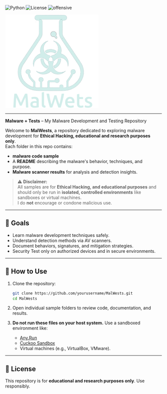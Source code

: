 ![Python](https://img.shields.io/badge/Python-3.6%2B-blue)
![License](https://img.shields.io/badge/License-MIT-green)
![offensive](https://img.shields.io/badge/Purpose-Offensive%20Redteam-red)

<img src="./MalwestIcon.png" alt="Malwest Icon" width="300"/>

---

**Malware + Tests** – My Malware Development and Testing Repository  

Welcome to **MalWests**, a repository dedicated to exploring malware development for **Ethical Hacking, educational and research purposes only**.  
Each folder in this repo contains:  
- **malware code sample**   
- A **README** describing the malware's behavior, techniques, and purpose.  
- **Malware scanner results** for analysis and detection insights.  

> ⚠️ **Disclaimer:**  
> All samples are for **Ethical Hacking, and educational purposes** and should only be run in **isolated, controlled environments** like sandboxes or virtual machines.  
> I do **not** encourage or condone malicious use.  

---

## 🧪 Goals  
- Learn malware development techniques safely.  
- Understand detection methods via AV scanners.  
- Document behaviors, signatures, and mitigation strategies.  
- Security Test only on authorized devices and in secure environments.

---

## 🚀 How to Use  

1. Clone the repository:  
   ```bash
   git clone https://github.com/yourusername/MalWests.git
   cd MalWests
   ```

2. Open individual sample folders to review code, documentation, and results.  

3. **Do not run these files on your host system.** Use a sandboxed environment like:  
   - [Any.Run](https://any.run/)  
   - [Cuckoo Sandbox](https://cuckoosandbox.org/)  
   - Virtual machines (e.g., VirtualBox, VMware).  

---

## 📜 License  
This repository is for **educational and research purposes only**. Use responsibly.  

